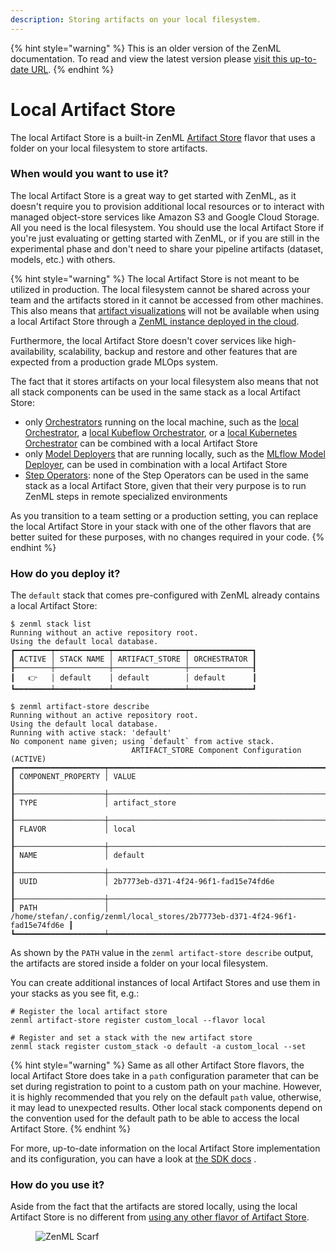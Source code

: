 ```yaml
---
description: Storing artifacts on your local filesystem.
---
```


{% hint style="warning" %}
This is an older version of the ZenML documentation. To read and view the latest version please [visit this up-to-date URL](https://docs.zenml.io).
{% endhint %}


# Local Artifact Store

The local Artifact Store is a built-in ZenML [Artifact Store](artifact-stores.md) flavor that uses a folder on your
local filesystem to store artifacts.

### When would you want to use it?

The local Artifact Store is a great way to get started with ZenML, as it doesn't require you to provision additional
local resources or to interact with managed object-store services like Amazon S3 and Google Cloud Storage. All you need
is the local filesystem. You should use the local Artifact Store if you're just evaluating or getting started with
ZenML, or if you are still in the experimental phase and don't need to share your pipeline artifacts (dataset, models,
etc.) with others.

{% hint style="warning" %}
The local Artifact Store is not meant to be utilized in production. The local filesystem cannot be shared across your 
team and the artifacts stored in it cannot be accessed from other machines. This also means that
[artifact visualizations](/docs/book/user-guide/advanced-guide/artifact-management/visualize-artifacts.md)
will not be available when using a local Artifact Store through a
[ZenML instance deployed in the cloud](/docs/book/platform-guide/set-up-your-mlops-platform/deploy-zenml/deploy-zenml.md).

Furthermore, the local Artifact Store doesn't cover services like high-availability, scalability, backup and restore and other features that are
expected from a production grade MLOps system.

The fact that it stores artifacts on your local filesystem also means that not all stack components can be used in the
same stack as a local Artifact Store:

* only [Orchestrators](../orchestrators/orchestrators.md) running on the local
  machine, such as the [local Orchestrator](../orchestrators/local.md),
  a [local Kubeflow Orchestrator](../orchestrators/kubeflow.md), or a
  [local Kubernetes Orchestrator](../orchestrators/kubernetes.md) can be combined
  with a local Artifact Store
* only [Model Deployers](../model-deployers/model-deployers.md) that are running
  locally, such as the [MLflow Model Deployer](../model-deployers/mlflow.md),
  can be used in combination with a local Artifact Store
* [Step Operators](../step-operators/step-operators.md): none of the Step Operators can be used
  in the same stack as a local Artifact Store, given that their very purpose is
  to run ZenML steps in remote specialized environments

As you transition to a team setting or a production setting, you can replace the local Artifact Store in your stack with
one of the other flavors that are better suited for these purposes, with no changes required in your code.
{% endhint %}

### How do you deploy it?

The `default` stack that comes pre-configured with ZenML already contains a local Artifact Store:

```
$ zenml stack list
Running without an active repository root.
Using the default local database.
┏━━━━━━━━┯━━━━━━━━━━━━┯━━━━━━━━━━━━━━━━┯━━━━━━━━━━━━━━┓
┃ ACTIVE │ STACK NAME │ ARTIFACT_STORE │ ORCHESTRATOR ┃
┠────────┼────────────┼────────────────┼──────────────┨
┃   👉   │ default    │ default        │ default      ┃
┗━━━━━━━━┷━━━━━━━━━━━━┷━━━━━━━━━━━━━━━━┷━━━━━━━━━━━━━━┛

$ zenml artifact-store describe
Running without an active repository root.
Using the default local database.
Running with active stack: 'default'
No component name given; using `default` from active stack.
                           ARTIFACT_STORE Component Configuration (ACTIVE)                           
┏━━━━━━━━━━━━━━━━━━━━┯━━━━━━━━━━━━━━━━━━━━━━━━━━━━━━━━━━━━━━━━━━━━━━━━━━━━━━━━━━━━━━━━━━━━━━━━━━━━━━┓
┃ COMPONENT_PROPERTY │ VALUE                                                                        ┃
┠────────────────────┼──────────────────────────────────────────────────────────────────────────────┨
┃ TYPE               │ artifact_store                                                               ┃
┠────────────────────┼──────────────────────────────────────────────────────────────────────────────┨
┃ FLAVOR             │ local                                                                        ┃
┠────────────────────┼──────────────────────────────────────────────────────────────────────────────┨
┃ NAME               │ default                                                                      ┃
┠────────────────────┼──────────────────────────────────────────────────────────────────────────────┨
┃ UUID               │ 2b7773eb-d371-4f24-96f1-fad15e74fd6e                                         ┃
┠────────────────────┼──────────────────────────────────────────────────────────────────────────────┨
┃ PATH               │ /home/stefan/.config/zenml/local_stores/2b7773eb-d371-4f24-96f1-fad15e74fd6e ┃
┗━━━━━━━━━━━━━━━━━━━━┷━━━━━━━━━━━━━━━━━━━━━━━━━━━━━━━━━━━━━━━━━━━━━━━━━━━━━━━━━━━━━━━━━━━━━━━━━━━━━━┛
```

As shown by the `PATH` value in the `zenml artifact-store describe` output, the artifacts are stored inside a folder on
your local filesystem.

You can create additional instances of local Artifact Stores and use them in your stacks as you see fit, e.g.:

```shell
# Register the local artifact store
zenml artifact-store register custom_local --flavor local

# Register and set a stack with the new artifact store
zenml stack register custom_stack -o default -a custom_local --set
```

{% hint style="warning" %}
Same as all other Artifact Store flavors, the local Artifact Store does take in a `path` configuration parameter that
can be set during registration to point to a custom path on your machine. However, it is highly recommended that you
rely on the default `path` value, otherwise, it may lead to unexpected results. Other local stack components depend on
the convention used for the default path to be able to access the local Artifact Store.
{% endhint %}

For more, up-to-date information on the local Artifact Store implementation and its configuration, you can have a look
at [the SDK docs](https://sdkdocs.zenml.io/latest/core\_code\_docs/core-artifact\_stores/#zenml.artifact\_stores.local\_artifact\_store)
.

### How do you use it?

Aside from the fact that the artifacts are stored locally, using the local Artifact Store is no different
from [using any other flavor of Artifact Store](artifact-stores.md#how-to-use-it).

<!-- For scarf -->
<figure><img alt="ZenML Scarf" referrerpolicy="no-referrer-when-downgrade" src="https://static.scarf.sh/a.png?x-pxid=f0b4f458-0a54-4fcd-aa95-d5ee424815bc" /></figure>
